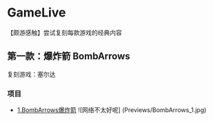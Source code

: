 # GameLive
【颇游感触】尝试复刻每款游戏的经典内容

第一款：爆炸箭 BombArrows
-------------------------
复刻游戏：塞尔达
### 项目

* [1.BombArrows爆炸箭](https://github.com/linhgf/GameLive/tree/main/BombArrows "")
![网络不太好呢] (Previews/BombArrows_1.jpg)
